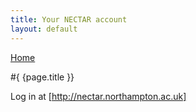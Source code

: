```yaml
---
title: Your NECTAR account
layout: default
---
```


[Home](index.html)

#{ {page.title }}

Log in at [http://nectar.northampton.ac.uk]
